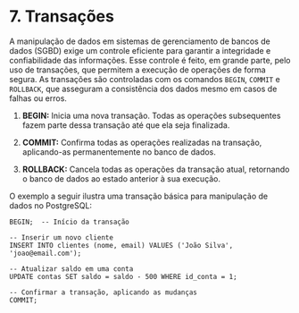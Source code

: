 # 7. Transações

A manipulação de dados em sistemas de gerenciamento de bancos de dados (SGBD) exige um controle eficiente para garantir a integridade e confiabilidade das informações. Esse controle é feito, em grande parte, pelo uso de transações, que permitem a execução de operações de forma segura. As transações são controladas com os comandos `BEGIN`, `COMMIT` e `ROLLBACK`, que asseguram a consistência dos dados mesmo em casos de falhas ou erros.

1. **BEGIN:** Inicia uma nova transação. Todas as operações subsequentes fazem parte dessa transação até que ela seja finalizada.

2. **COMMIT:** Confirma todas as operações realizadas na transação, aplicando-as permanentemente no banco de dados.

3. **ROLLBACK:** Cancela todas as operações da transação atual, retornando o banco de dados ao estado anterior à sua execução.

O exemplo a seguir ilustra uma transação básica para manipulação de dados no PostgreSQL:

```
BEGIN;  -- Início da transação

-- Inserir um novo cliente
INSERT INTO clientes (nome, email) VALUES ('João Silva', 'joao@email.com');

-- Atualizar saldo em uma conta
UPDATE contas SET saldo = saldo - 500 WHERE id_conta = 1;

-- Confirmar a transação, aplicando as mudanças
COMMIT;
```